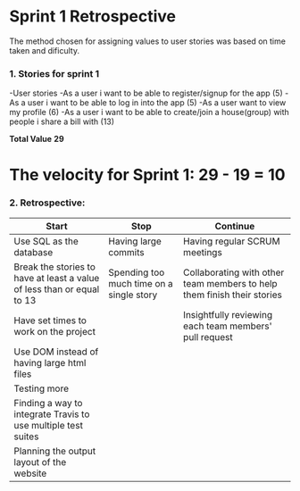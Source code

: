 # Sprint 1 Retrospective
The method chosen for assigning values to user stories was based on time taken and dificulty.
### 1. Stories for sprint 1
-User stories 
-As a user i want to be able to register/signup for the app (5)
-As a user i want to be able to log in into the app (5)
-As a user want to view my profile (6)
-As a user i want to be able to create/join a house(group) with people i share a bill with (13)

**Total Value** **29**
# **The velocity for Sprint 1: 29 - 19 = 10** 
### 2. Retrospective:
| Start                                                                                                                                                                                                                                                                                                                    | Stop                                                                       | Continue                                                                                                                                                                 |
|--------------------------------------------------------------------------------------------------------------------------------------------------------------------------------------------------------------------------------------------------------------------------------------------------------------------------|----------------------------------------------------------------------------|--------------------------------------------------------------------------------------------------------------------------------------------------------------------------|
|   Use SQL as the database|  Having large commits | Having regular SCRUM meetings
|Break the stories to have at least a   value of less than or equal to 13| Spending too much time on a   single story| Collaborating with other team members   to help them finish their stories
|Have set times to work on the project||Insightfully reviewing each team members'   pull request
|Use DOM instead of having large html files| 
|Testing more|
|Finding a way to integrate Travis to use    multiple test suites| 
| Planning the output layout of the website |  
